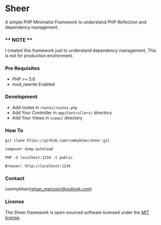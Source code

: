 # Sheer
A simple PHP Minimalist Framework to understand PHP Reflection and dependency management.

### ** NOTE **
I created this framework just to understand dependency management, This is not for production environment.

### Pre Requisites
 - PHP >= 5.6
 - mod_rewrite Enabled
 
### Development
 - Add routes in `routes/routes.php`
 - Add Your Controller in `app/Controllers/` directory
 - Add Your Views in `views/` directory 

### How To
`git clone https://github.com/rummykhan/sheer.git`

`composer dump-autoload`

`PHP -S localhost:1234 -t public`

`Browser: http://localhost:1234`

### Contact
rummykhan(<a href="mailto:rehan_manzoor@outlook.com">rehan_manzoor@outlook.com</a>)

### License
The Sheer framework is open-sourced software licensed under the [MIT license](http://opensource.org/licenses/MIT).